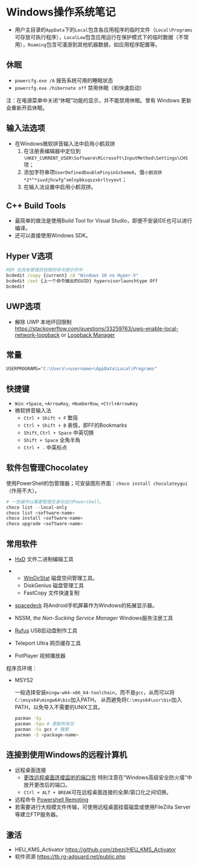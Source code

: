 # Windows操作系统笔记

- 用户主目录的`AppData`下的`Local`包含各应用程序的临时文件（`Local\Programs`可存放可执行程序），`LocalLow`包含应用运行在保护模式下的临时数据（不常用），`Roaming`包含可漫游到其他机器数据，如应用程序配置等。

## 休眠

- `powercfg.exe /A` 报告系统可用的睡眠状态
- `powercfg.exe /hibernate off` 禁用休眠（和快速启动）

注：在电源菜单中关闭“休眠”功能的显示，并不能禁用休眠。曾有 Windows 更新会重新开启休眠。

## 输入法选项

- 在Windows微软拼音输入法中启用小鹤双拼
  1. 在注册表编辑器中定位到`\HKEY_CURRENT_USER\Software\Microsoft\InputMethod\Settings\CHS`项；
  2. 添加字符串项`UserDefinedDoublePinyinScheme0`，值`小鹤双拼*2*^*iuvdjhcwfg^xmlnpbksqszxkrltvyovt`；
  3. 在输入法设置中启用小鹤双拼。

## C++ Build Tools

- 最简单的做法是使用Build Tool for Visual Studio，即便不安装IDE也可以进行编译。
- 还可以直接使用Windows SDK。

## Hyper V选项

```cmd
REM 在具有管理员权限的命令提示符中
bcdedit /copy {current} /d "Windows 10 no Hyper-V"
bcdedit /set {上一个命令输出的GUID} hypervisorlaunchtype Off
bcdedit
```

## UWP选项

- 解除 UWP 本地环回限制 <https://stackoverflow.com/questions/33259763/uwp-enable-local-network-loopback> or [Loopback Manager](https://github.com/tiagonmas/Windows-Loopback-Exemption-Manager)

## 常量

```cmd
USERPROGRAMS="C:\Users\<username>\AppData\Local\Programs"
```

## 快捷键

- `Win`: `+Space`, `+ArrowKey`, `+NumberRow`, `+Ctrl+ArrowKey`
- 微软拼音输入法
  - `Ctrl + Shift + F` 繁简
  - `Ctrl + Shift + B` 表情，即FF的Bookmarks
  - `Shift`, `Ctrl + Space` 中英切换
  - `Shift + Space` 全角半角
  - `Ctrl + .` 中英标点

## 软件包管理Chocolatey

使用PowerShell的包管理器；可安装图形界面：`choco install chocolateygui`（作用不大）。

```ps1
# 一些操作以需要管理员身份运行Powershell。
choco list --local-only
choco list <software-name>
choco install <software-name>
choco upgrade <software-name>
```

## 常用软件

- [HxD](https://mh-nexus.de/en/hxd/) 文件二进制编辑工具
-
  - [WinDirStat](https://windirstat.net/) 磁盘空间管理工具。
  - DiskGenius 磁盘管理工具
  - FastCopy 文件快速复制

- [spacedeck](http://spacedesk.com/) 将Android手机屏幕作为Windows的拓展显示器。
- NSSM, *the Non-Sucking Service Manager* Windows服务注册工具
- [Rufus](https://rufus.ie/) USB启动盘制作工具
- Teleport Ultra 网页缓存工具
- PotPlayer 视频播放器

程序员环境：

- MSYS2

    一般选择安装`mingw-w64-x86_64-toolchain`，而不是`gcc`，从而可以将`C:\msys64\mingw64\bin`加入PATH。
    从而避免将`C:\msys64\usr\bin`加入PATH，以免导入不需要的UNIX工具。

    ```sh
    pacman -Sy
    pacman -Syu # 更新所有包
    pacman -Ss gcc # 搜索
    pacman -S <package-name>
    ```

## 连接到使用Windows的远程计算机

- 远程桌面连接
  - [更改远程桌面连接监听的端口号](https://docs.microsoft.com/en-us/windows-server/remote/remote-desktop-services/clients/change-listening-port) 特别注意在“Windows高级安全防火墙”中放开更改后的端口。
  - `Ctrl + ALT + BREAK`可在远程桌面连接的全屏/窗口化之间切换。
- 远程命令 [Powershell Remoting](https://docs.microsoft.com/zh-cn/powershell/scripting/learn/remoting/running-remote-commands?view=powershell-6)
- 若需要进行大规模文件传输，可使用远程桌面挂载磁盘或使用FileZilla Server等建立FTP服务器。

## 激活

- HEU_KMS_Activator <https://github.com/zbezj/HEU_KMS_Activator>
- 软件资源 <https://tb.rg-adguard.net/public.php>
